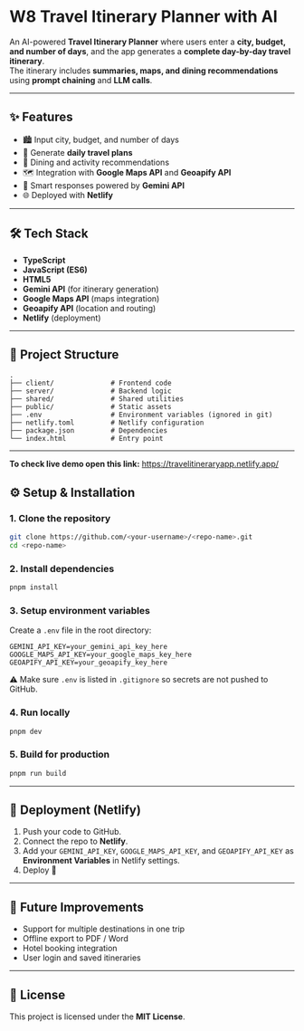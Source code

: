# W8 Travel Itinerary Planner with AI

An AI-powered **Travel Itinerary Planner** where users enter a **city, budget, and number of days**, and the app generates a **complete day-by-day travel itinerary**.  
The itinerary includes **summaries, maps, and dining recommendations** using **prompt chaining** and **LLM calls**.

---

## ✨ Features
- 🏙️ Input city, budget, and number of days
- 📅 Generate **daily travel plans**
- 🍴 Dining and activity recommendations
- 🗺️ Integration with **Google Maps API** and **Geoapify API**
- 🤖 Smart responses powered by **Gemini API**
- 🌐 Deployed with **Netlify**

---

## 🛠️ Tech Stack
- **TypeScript**
- **JavaScript (ES6)**
- **HTML5**
- **Gemini API** (for itinerary generation)
- **Google Maps API** (maps integration)
- **Geoapify API** (location and routing)
- **Netlify** (deployment)

---

## 📂 Project Structure
```
.
├── client/              # Frontend code
├── server/              # Backend logic
├── shared/              # Shared utilities
├── public/              # Static assets
├── .env                 # Environment variables (ignored in git)
├── netlify.toml         # Netlify configuration
├── package.json         # Dependencies
└── index.html           # Entry point
```

---
**To check live demo open this link:** https://travelitineraryapp.netlify.app/

## ⚙️ Setup & Installation

### 1. Clone the repository
```bash
git clone https://github.com/<your-username>/<repo-name>.git
cd <repo-name>
```

### 2. Install dependencies
```bash
pnpm install
```

### 3. Setup environment variables
Create a `.env` file in the root directory:
```env
GEMINI_API_KEY=your_gemini_api_key_here
GOOGLE_MAPS_API_KEY=your_google_maps_key_here
GEOAPIFY_API_KEY=your_geoapify_key_here
```

⚠️ Make sure `.env` is listed in `.gitignore` so secrets are not pushed to GitHub.

### 4. Run locally
```bash
pnpm dev
```

### 5. Build for production
```bash
pnpm run build
```

---

## 🚀 Deployment (Netlify)
1. Push your code to GitHub.
2. Connect the repo to **Netlify**.
3. Add your `GEMINI_API_KEY`, `GOOGLE_MAPS_API_KEY`, and `GEOAPIFY_API_KEY` as **Environment Variables** in Netlify settings.
4. Deploy 🎉

---

## 📌 Future Improvements
- Support for multiple destinations in one trip
- Offline export to PDF / Word
- Hotel booking integration
- User login and saved itineraries

---

## 📜 License
This project is licensed under the **MIT License**.
